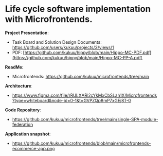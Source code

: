 # Life cycle software implementation with Microfrontends.

**Project Presentation**:

- Task Board and Solution Design Documents: https://github.com/users/kukuu/projects/3/views/1
- PDF: [https://github.com/kukuu/hippy/blob/main/Hippo-MC-PDF.pdf](https://github.com/kukuu/hippy/blob/main/Hippo-MC-PP-A.pdf)

**ReadMe**:  
- Microfrontends: https://github.com/kukuu/microfrontends/tree/main

**Architecture**:

- https://www.figma.com/file/rRULXARl2cYkMxCbSLah1X/Microfrontends?type=whiteboard&node-id=0-1&t=GVPZQp8mP7xGEj8T-0

**Code Repository**:  

- https://github.com/kukuu/microfrontends/tree/main/single-SPA-module-federation

**Application snapshot**: 

- https://github.com/kukuu/microfrontends/blob/main/microfrontends-ecommerce-app.png




